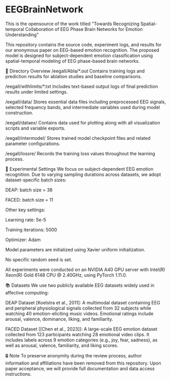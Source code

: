 # EEGBrainNetwork
This is the opensource of the work titled "Towards Recognizing Spatial-temporal Collaboration of EEG Phase Brain Networks for Emotion Understanding"

This repository contains the source code, experiment logs, and results for our anonymous paper on EEG-based emotion recognition. The proposed model is designed for subject-dependent emotion classification using spatial-temporal modeling of EEG phase-based brain networks.

📁 Directory Overview
/eegall/Abla/*.out
Contains training logs and prediction results for ablation studies and baseline comparisons.

/eegall/withlimits/*.txt
Includes text-based output logs of final prediction results under limited settings.

/eegall/data/
Stores essential data files including preprocessed EEG signals, selected frequency bands, and intermediate variables used during model construction.

/eegall/dataex/
Contains data used for plotting along with all visualization scripts and variable exports.

/eegall/intermodel/
Stores trained model checkpoint files and related parameter configurations.

/eegall/lossre/
Records the training loss values throughout the learning process.

🧪 Experimental Settings
We focus on subject-dependent EEG emotion recognition. Due to varying sampling durations across datasets, we adopt dataset-specific batch sizes:

DEAP: batch size = 38

FACED: batch size = 11

Other key settings:

Learning rate: 5e-5

Training iterations: 5000

Optimizer: Adam

Model parameters are initialized using Xavier uniform initialization.

No specific random seed is set.

All experiments were conducted on an NVIDIA A40 GPU server with Intel(R) Xeon(R) Gold 6148 CPU @ 2.40GHz, using PyTorch 1.11.0.

📚 Datasets
We use two publicly available EEG datasets widely used in affective computing:

DEAP Dataset [Koelstra et al., 2011]:
A multimodal dataset containing EEG and peripheral physiological signals collected from 32 subjects while watching 40 emotion-eliciting music videos. Emotional ratings include arousal, valence, dominance, liking, and familiarity.

FACED Dataset [[Chen et al., 2023]]:
A large-scale EEG emotion dataset collected from 123 participants watching 28 emotional video clips. It includes labels across 9 emotion categories (e.g., joy, fear, sadness), as well as arousal, valence, familiarity, and liking scores.

🔒 Note
To preserve anonymity during the review process, author information and affiliations have been removed from this repository. Upon paper acceptance, we will provide full documentation and data access instructions.
